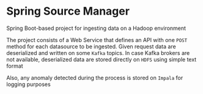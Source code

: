 # Spring Source Manager

Spring Boot-based project for ingesting data on a Hadoop environment

The project consists of a Web Service that defines an API with one `POST` method 
for each datasource to be ingested. Given request data are deserialized and written 
on some `Kafka` topics. In case Kafka brokers are not available, deserialized data
are stored directly on `HDFS` using simple text format 

Also, any anomaly detected during the process is stored on `Impala` for logging purposes